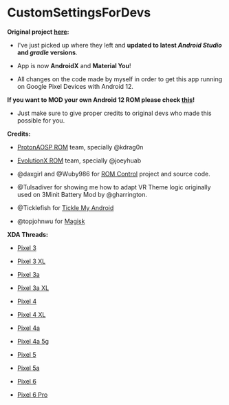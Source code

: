 # CustomSettingsForDevs

**Original project [here](https://forum.xda-developers.com/t/app-code-project-5-0-rom-control-app-for-devs.3146567/):**


- I've just picked up where they left and **updated to latest _Android Studio_ and _gradle_ versions**.

- App is now **AndroidX** and **Material You**!

- All changes on the code made by myself in order to get this app running on Google Pixel Devices with Android 12.




**If you want to MOD your own Android 12 ROM please check [this](https://github.com/ElTifo/CustomSettingsForDevs/tree/Pixel4a_Android12/app/src/mods)!**


- Just make sure to give proper credits to original devs who made this possible for you.




**Credits:**

- [ProtonAOSP ROM](https://github.com/ProtonAOSP) team, specially @kdrag0n

- [EvolutionX ROM](https://github.com/Evolution-X) team, specially @joeyhuab

- @daxgirl and @Wuby986 for [ROM Control](https://forum.xda-developers.com/t/app-code-project-5-0-rom-control-app-for-devs.3146567/) project and source code.

- @Tulsadiver for showing me how to adapt VR Theme logic originally used on 3Minit Battery Mod by @gharrington.

- @Ticklefish for [Tickle My Android](https://forum.xda-developers.com/t/tool-tickle-my-android-decompile-recompile-with-ease.1633333/)

- @topjohnwu for [Magisk](https://forum.xda-developers.com/t/magisk-the-magic-mask-for-android.3473445/)




**XDA Threads:**

- [Pixel 3](https://forum.xda-developers.com/t/mod-magisk-android-12-addon-features-for-pixel-devices-pixel-3-thread.4362645/)


- [Pixel 3 XL](https://forum.xda-developers.com/t/mod-magisk-android-12-addon-features-for-pixel-devices-pixel-3-xl-thread.4362653/)


- [Pixel 3a](https://forum.xda-developers.com/t/mod-magisk-android-12-addon-features-for-pixel-devices-pixel-3a-thread.4362659/)


- [Pixel 3a XL](https://forum.xda-developers.com/t/mod-magisk-android-12-addon-features-for-pixel-devices-pixel-3a-xl-thread.4362661/)


- [Pixel 4](https://forum.xda-developers.com/t/mod-magisk-android-12-addon-features-for-pixel-devices-pixel-4-thread.4362637/)


- [Pixel 4 XL](https://forum.xda-developers.com/t/mod-magisk-android-12-addon-features-for-pixel-devices-pixel-4-xl-thread.4362649/)


- [Pixel 4a](https://forum.xda-developers.com/t/mod-magisk-android-12-addon-features-for-pixel-devices-pixel-4a-thread.4360813/)


- [Pixel 4a 5g](https://forum.xda-developers.com/t/mod-magisk-android-12-addon-features-for-pixel-devices-pixel-4a-5g-thread.4362631/)


- [Pixel 5](https://forum.xda-developers.com/t/mod-magisk-android-12-addon-features-for-pixel-devices-pixel-5-thread.4362617/)


- [Pixel 5a](https://forum.xda-developers.com/t/mod-magisk-android-12-addon-features-for-pixel-devices-pixel-5a-thread.4362613/)


- [Pixel 6](https://forum.xda-developers.com/t/mod-magisk-android-12-addon-features-for-pixel-devices-pixel-6-thread.4362591/)


- [Pixel 6 Pro](https://forum.xda-developers.com/t/mod-magisk-android-12-addon-features-for-pixel-devices-pixel-6-pro-thread.4362595/)

